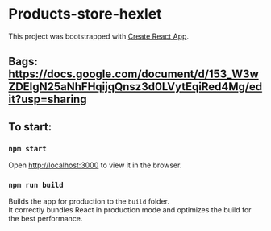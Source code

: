 # Products-store-hexlet

This project was bootstrapped with [Create React App](https://github.com/facebook/create-react-app).
## Bags: https://docs.google.com/document/d/153_W3wZDEIgN25aNhFHqijqQnsz3d0LVytEqiRed4Mg/edit?usp=sharing

## To start:
### `npm start`

Open [http://localhost:3000](http://localhost:3000) to view it in the browser.
### `npm run build`

Builds the app for production to the `build` folder.\
It correctly bundles React in production mode and optimizes the build for the best performance.
